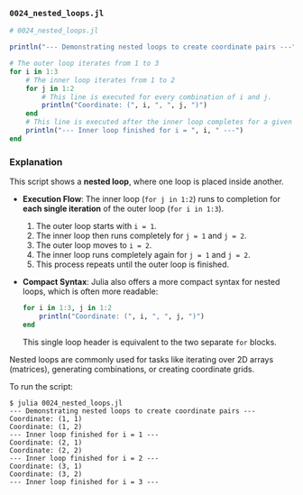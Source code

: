 ### `0024_nested_loops.jl`

```julia
# 0024_nested_loops.jl

println("--- Demonstrating nested loops to create coordinate pairs ---")

# The outer loop iterates from 1 to 3
for i in 1:3
    # The inner loop iterates from 1 to 2
    for j in 1:2
        # This line is executed for every combination of i and j.
        println("Coordinate: (", i, ", ", j, ")")
    end
    # This line is executed after the inner loop completes for a given i.
    println("--- Inner loop finished for i = ", i, " ---")
end
```

### Explanation

This script shows a **nested loop**, where one loop is placed inside another.

  * **Execution Flow**: The inner loop (`for j in 1:2`) runs to completion for **each single iteration** of the outer loop (`for i in 1:3`).

    1.  The outer loop starts with `i = 1`.
    2.  The inner loop then runs completely for `j = 1` and `j = 2`.
    3.  The outer loop moves to `i = 2`.
    4.  The inner loop runs completely again for `j = 1` and `j = 2`.
    5.  This process repeats until the outer loop is finished.

  * **Compact Syntax**: Julia also offers a more compact syntax for nested loops, which is often more readable:

    ```julia
    for i in 1:3, j in 1:2
        println("Coordinate: (", i, ", ", j, ")")
    end
    ```

    This single loop header is equivalent to the two separate `for` blocks.

Nested loops are commonly used for tasks like iterating over 2D arrays (matrices), generating combinations, or creating coordinate grids.

To run the script:

```shell
$ julia 0024_nested_loops.jl
--- Demonstrating nested loops to create coordinate pairs ---
Coordinate: (1, 1)
Coordinate: (1, 2)
--- Inner loop finished for i = 1 ---
Coordinate: (2, 1)
Coordinate: (2, 2)
--- Inner loop finished for i = 2 ---
Coordinate: (3, 1)
Coordinate: (3, 2)
--- Inner loop finished for i = 3 ---
```